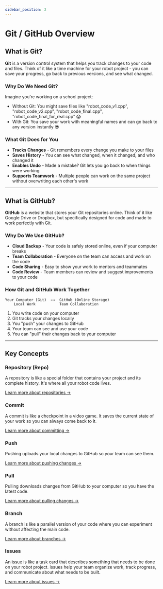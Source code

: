 ```yaml
---
sidebar_position: 2
---
```


# Git / GitHub Overview

## What is Git?

**Git** is a version control system that helps you track changes to your code and files. Think of it like a time machine for your robot project - you can save your progress, go back to previous versions, and see what changed.

### Why Do We Need Git?

Imagine you're working on a school project:
- Without Git: You might save files like "robot_code_v1.cpp", "robot_code_v2.cpp", "robot_code_final.cpp", "robot_code_final_for_real.cpp" 😱
- With Git: You save your work with meaningful names and can go back to any version instantly 😎

### What Git Does for You

- **Tracks Changes** - Git remembers every change you make to your files
- **Saves History** - You can see what changed, when it changed, and who changed it
- **Enables Undo** - Made a mistake? Git lets you go back to when things were working
- **Supports Teamwork** - Multiple people can work on the same project without overwriting each other's work

---

## What is GitHub?

**GitHub** is a website that stores your Git repositories online. Think of it like Google Drive or Dropbox, but specifically designed for code and made to work perfectly with Git.

### Why Do We Use GitHub?

- **Cloud Backup** - Your code is safely stored online, even if your computer breaks
- **Team Collaboration** - Everyone on the team can access and work on the code
- **Code Sharing** - Easy to show your work to mentors and teammates
- **Code Review** - Team members can review and suggest improvements to your code

### How Git and GitHub Work Together

```
Your Computer (Git)  ←→  GitHub (Online Storage)
    Local Work           Team Collaboration
```

1. You write code on your computer
2. Git tracks your changes locally
3. You "push" your changes to GitHub
4. Your team can see and use your code
5. You can "pull" their changes back to your computer

---

## Key Concepts

### Repository (Repo)
A repository is like a special folder that contains your project and its complete history. It's where all your robot code lives.

[Learn more about repositories →](./01_Version_Control/index.md#repositories)

### Commit
A commit is like a checkpoint in a video game. It saves the current state of your work so you can always come back to it.

[Learn more about committing →](./01_Version_Control/index.md#committing)

### Push
Pushing uploads your local changes to GitHub so your team can see them.

[Learn more about pushing changes →](./01_Version_Control/index.md#pushing-changes)

### Pull
Pulling downloads changes from GitHub to your computer so you have the latest code.

[Learn more about pulling changes →](./01_Version_Control/index.md#pulling-changes)

### Branch
A branch is like a parallel version of your code where you can experiment without affecting the main code.

[Learn more about branches →](./01_Version_Control/index.md#branches)

### Issues
An issue is like a task card that describes something that needs to be done on your robot project. Issues help your team organize work, track progress, and communicate about what needs to be built.

[Learn more about issues →](./02_GitHub_Issues/index.md)


